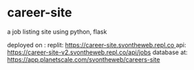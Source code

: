 # career-site
a job listing site using python, flask

deployed on :
replit: [https://career-site.svontheweb.repl.co ](https://career-site-v2.svontheweb.repl.co)
api: https://career-site-v2.svontheweb.repl.co/api/jobs
database at: https://app.planetscale.com/svontheweb/careers-site
